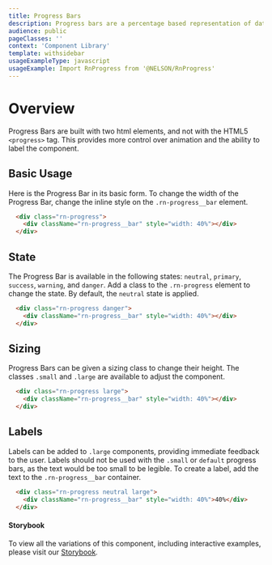 ```yaml
---
title: Progress Bars
description: Progress bars are a percentage based representation of data.
audience: public
pageClasses: ''
context: 'Component Library'
template: withsidebar
usageExampleType: javascript
usageExample: Import RnProgress from '@NELSON/RnProgress'
---
```


# Overview

Progress Bars are built with two html elements, and not with the HTML5 `<progress>` tag. This provides more control over animation and the ability to label the component.

## Basic Usage

Here is the Progress Bar in its basic form. To change the width of the Progress Bar, change the inline style on the `.rn-progress__bar` element.

```html
  <div class="rn-progress">
    <div className="rn-progress__bar" style="width: 40%"></div>
  </div>
```

## State

The Progress Bar is available in the following states: `neutral`, `primary`, `success`, `warning`, and `danger`. Add a class to the `.rn-progress` element to change the state. By default, the `neutral` state is applied.

```html
  <div class="rn-progress danger">
    <div className="rn-progress__bar" style="width: 40%"></div>
  </div>
```

## Sizing

Progress Bars can be given a sizing class to change their height. The classes `.small` and `.large` are available to adjust the component.

```html
  <div class="rn-progress large">
    <div className="rn-progress__bar" style="width: 40%"></div>
  </div>
```

## Labels

Labels can be added to `.large` components, providing immediate feedback to the user. Labels should not be used with the `.small` or `default` progress bars, as the text would be too small to be legible. To create a label, add the text to the `.rn-progress__bar` container.

```html
  <div class="rn-progress neutral large">
    <div className="rn-progress__bar" style="width: 40%">40%</div>
  </div>
```

#### Storybook

To view all the variations of this component, including interactive examples, please visit our [Storybook](https://react-storybook.royalnavy.io/?selectedKind=Progress&full=0&addons=0&stories=1&panelRight=0&addonPanel=storybook%2Factions%2Factions-panel&show-info=0&source=0).